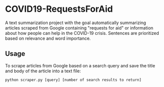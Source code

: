# COVID19-RequestsForAid

A text summarization project with the goal automatically summarizing articles scraped from Google containing "requests for aid" or information about how people can help in the COVID-19 crisis. Sentences are prioritized based on relevance and word importance.

## Usage

To scrape articles from Google based on a search query and save the title and body of the article into a text file:
```
python scraper.py [query] [number of search results to return]
```
